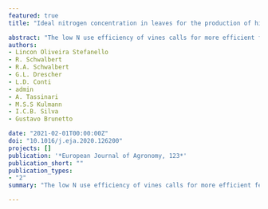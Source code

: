 ```yaml
---
featured: true
title: "Ideal nitrogen concentration in leaves for the production of high-quality grapes cv ‘Alicante Bouschet’ (Vitis vinifera L.) subjected to modes of application and nitrogen doses"

abstract: "The low N use efficiency of vines calls for more efficient fertilization processes, which must mitigate losses caused by volatilization. Thus, N dose applications through different methods, such as fertigation, can potentiate N harnessing by vines. The study aimed to determine ideal N concentration in leaves for the production of high-quality grapes cv ‘Alicante Bouschet’ (Vitis vinifera L.) subjected to modes of application and N doses. The experiment was carried out in a bifactorial arrangement (N dose x modes of application) in a vineyard implanted in 2011, in Southern Brazil. The N doses were 0, 20, 40, 60, 80, and 100 kg N ha−1 year−1. The modes of application were N application without irrigation (NAWI), N application followed by irrigation (NAFI), and N application via fertigation (Fert). The study lasted three crop seasons. Complete leaves were collected at flowering and veraison to determine total N concentration. Grape yield and yield components were determined. Total soluble solids, total anthocyanins, and total polyphenols in grape must be assessed. The maximal recovery rate in grapes was at 36 kg N ha−1, when N concentration was higher than 2.75 % in leaves at flowering, and higher than 2.25 % at veraison, regardless of the N application mode. The concentrations of total anthocyanins, total polyphenols, and total soluble solids in grape must have diminished at doses higher than 60 kg N ha−1. Thus, N concentration in leaves can be used as a reference for grape yield, the concentration of anthocyanins, and soluble solids as indicators of high-quality grape."
authors:
- Lincon Oliveira Stefanello
- R. Schwalbert
- R.A. Schwalbert
- G.L. Drescher
- L.D. Conti
- admin
- A. Tassinari
- M.S.S Kulmann
- I.C.B. Silva
- Gustavo Brunetto

date: "2021-02-01T00:00:00Z"
doi: "10.1016/j.eja.2020.126200"
projects: []
publication: '*European Journal of Agronomy, 123*'
publication_short: ""
publication_types:
- "2"
summary: "The low N use efficiency of vines calls for more efficient fertilization processes, which must mitigate losses caused by volatilization. Thus, N dose applications through different methods, such as fertigation, can potentiate N harnessing by vines."

---
```


